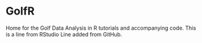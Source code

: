 # GolfR
Home for the Golf Data Analysis in R tutorials and accompanying code.
This is a line from RStudio
Line added from GitHub.

